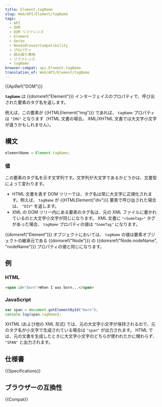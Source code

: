 ```yaml
---
title: Element.tagName
slug: Web/API/Element/tagName
tags:
  - API
  - DOM
  - DOM リファレンス
  - Element
  - Gecko
  - NeedsBrowserCompatibility
  - プロパティ
  - 読み取り専用
  - リファレンス
  - tagName
browser-compat: api.Element.tagName
translation_of: Web/API/Element/tagName
---
```

{{ApiRef("DOM")}}

**`tagName`** は {{domxref("Element")}} インターフェイスのプロパティで、呼び出された要素のタグ名を返します。

例えば、この要素が {{HTMLElement("img")}} であれば、 `tagName` プロパティは `"IMG"` となります（HTML 文書の場合。 XML/XHTML 文書では大文字小文字が違うかもしれません）。

## 構文

```js
elementName = Element.tagName;
```

### 値

この要素のタグ名を示す文字列です。文字列が大文字であるかどうかは、文書型によって変わります。

- HTML 文書を表す DOM ツリーでは、タグ名は常に大文字に正規化されます。例えば、 `tagName` が {{HTMLElement("div")}} 要素で呼び出された場合は、 `"DIV"` を返します。
- XML の DOM ツリー内にある要素のタグ名は、元の XML ファイルに書かれているのと大文字小文字が同じになります。 XML 文書に `"<SomeTag>"` タグがあった場合、 `tagName` プロパティの値は `"SomeTag"` になります。

{{domxref("Element")}} オブジェクトにおいては、 `tagName` の値は要素オブジェクトの継承元である {{domxref("Node")}} の {{domxref("Node.nodeName", "nodeName")}} プロパティの値と同じになります。

## 例

### HTML

```html
<span id="born">When I was born...</span>
```

### JavaScript

```js
var span = document.getElementById("born");
console.log(span.tagName);
```

XHTML (および他の XML 形式) では、元の大文字小文字が保持されるので、元のタグ名が小文字で生成されている場合は `"span"` が出力されます。
HTML では、元の文書を生成したときに大文字小文字のどちらが使われたかに関わらず、 `"SPAN"` と出力されます。

## 仕様書

{{Specifications}}

## ブラウザーの互換性

{{Compat}}
